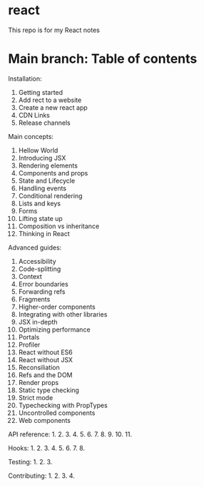 # react
This repo is for my React notes

# Main branch: Table of contents
Installation:
1. Getting started
2. Add rect to a website
3. Create a new react app
4. CDN Links
5. Release channels

Main concepts:
1. Hellow World
2. Introducing JSX
3. Rendering elements
4. Components and props
5. State and Lifecycle
6. Handling events
7. Conditional rendering
8. Lists and keys
9. Forms
10. Lifting state up 
11. Composition vs inheritance
12. Thinking in React

Advanced guides:
1. Accessibility 
2. Code-splitting
3. Context
4. Error boundaries
5. Forwarding refs
6. Fragments
7. Higher-order components
8. Integrating with other libraries
9. JSX in-depth
10. Optimizing performance
11. Portals
12. Profiler
13. React without ES6
14. React without JSX
15. Reconsiliation
16. Refs and the DOM
17. Render props
18. Static type checking
19. Strict mode
20. Typechecking with PropTypes
21. Uncontrolled components
22. Web components

API reference:
1. 
2. 
3. 
4. 
5. 
6. 
7. 
8. 
9. 
10. 
11. 

Hooks:
1. 
2. 
3. 
4. 
5. 
6. 
7. 
8. 

Testing: 
1. 
2. 
3. 

Contributing: 
1. 
2. 
3. 
4. 